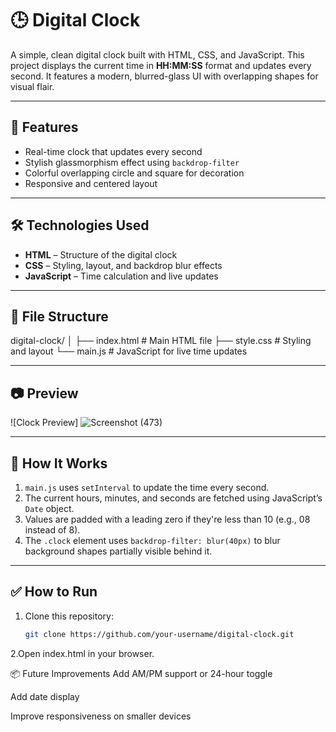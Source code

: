 # 🕒 Digital Clock

A simple, clean digital clock built with HTML, CSS, and JavaScript. This project displays the current time in **HH:MM:SS** format and updates every second. It features a modern, blurred-glass UI with overlapping shapes for visual flair.

---

## 🚀 Features

- Real-time clock that updates every second
- Stylish glassmorphism effect using `backdrop-filter`
- Colorful overlapping circle and square for decoration
- Responsive and centered layout

---

## 🛠️ Technologies Used

- **HTML** – Structure of the digital clock
- **CSS** – Styling, layout, and backdrop blur effects
- **JavaScript** – Time calculation and live updates

---

## 📁 File Structure
digital-clock/
│
├── index.html # Main HTML file
├── style.css # Styling and layout
└── main.js # JavaScript for live time updates




---

## 📷 Preview

![Clock Preview]
![Screenshot (473)](https://github.com/user-attachments/assets/6eba18ae-8aaf-4bfe-9fa2-7a06a7ccdb94)



---

## 📌 How It Works

1. `main.js` uses `setInterval` to update the time every second.
2. The current hours, minutes, and seconds are fetched using JavaScript’s `Date` object.
3. Values are padded with a leading zero if they're less than 10 (e.g., 08 instead of 8).
4. The `.clock` element uses `backdrop-filter: blur(40px)` to blur background shapes partially visible behind it.

---

## ✅ How to Run

1. Clone this repository:
   ```bash
   git clone https://github.com/your-username/digital-clock.git
2.Open index.html in your browser.

📦 Future Improvements
Add AM/PM support or 24-hour toggle

Add date display

Improve responsiveness on smaller devices
